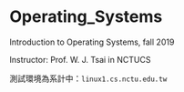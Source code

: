 # Operating_Systems

Introduction to Operating Systems, fall 2019

Instructor: Prof. W. J. Tsai in NCTUCS

測試環境為系計中：```linux1.cs.nctu.edu.tw```